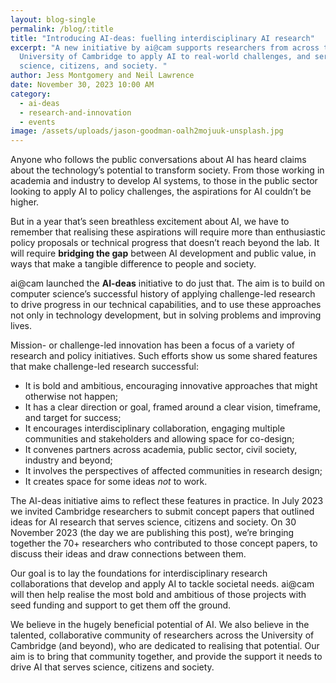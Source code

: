 ```yaml
---
layout: blog-single
permalink: /blog/:title
title: "Introducing AI-deas: fuelling interdisciplinary AI research"
excerpt: "A new initiative by ai@cam supports researchers from across the
  University of Cambridge to apply AI to real-world challenges, and serve
  science, citizens, and society. "
author: Jess Montgomery and Neil Lawrence
date: November 30, 2023 10:00 AM
category:
  - ai-deas
  - research-and-innovation
  - events
image: /assets/uploads/jason-goodman-oalh2mojuuk-unsplash.jpg
---
```

Anyone who follows the public conversations about AI has heard claims about the technology’s potential to transform society. From those working in academia and industry to develop AI systems, to those in the public sector looking to apply AI to policy challenges, the aspirations for AI couldn’t be higher. 

But in a year that’s seen breathless excitement about AI, we have to remember that realising these aspirations will require more than enthusiastic policy proposals or technical progress that doesn’t reach beyond the lab. It will require **bridging the gap** between AI development and public value, in ways that make a tangible difference to people and society. 

ai@cam launched the **AI-deas** initiative to do just that. The aim is to build on computer science’s successful history of applying challenge-led research to drive progress in our technical capabilities, and to use these approaches not only in technology development, but in solving problems and improving lives. 

Mission- or challenge-led innovation has been a focus of a variety of research and policy initiatives. Such efforts show us some shared features that make challenge-led research successful:

* It is bold and ambitious, encouraging innovative approaches that might otherwise not happen;
* It has a clear direction or goal, framed around a clear vision, timeframe, and target for success;
* It encourages interdisciplinary collaboration, engaging multiple communities and stakeholders and allowing space for co-design;
* It convenes partners across academia, public sector, civil society, industry and beyond; 
* It involves the perspectives of affected communities in research design;
* It creates space for some ideas *not* to work. 

The AI-deas initiative aims to reflect these features in practice. In July 2023 we invited Cambridge researchers to submit concept papers that outlined ideas for AI research that serves science, citizens and society. On 30 November 2023 (the day we are publishing this post), we’re bringing together the 70+ researchers who contributed to those concept papers, to discuss their ideas and draw connections between them. 

Our goal is to lay the foundations for interdisciplinary research collaborations that develop and apply AI to tackle societal needs. ai@cam will then help realise the most bold and ambitious of those projects with seed funding and support to get them off the ground. 

We believe in the hugely beneficial potential of AI. We also believe in the talented, collaborative community of researchers across the University of Cambridge (and beyond), who are dedicated to realising that potential. Our aim is to bring that community together, and provide the support it needs to drive AI that serves science, citizens and society.